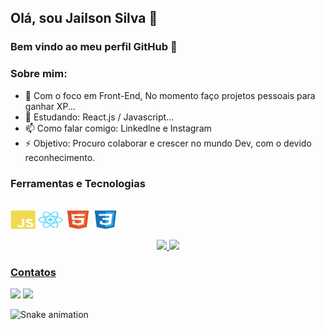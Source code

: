  ## Olá, sou Jailson Silva 👋
 ### Bem vindo ao meu perfil GitHub 🎯
 ### Sobre mim: 

- 🔭 Com o foco em Front-End, No momento faço projetos pessoais para ganhar XP...
- 🌱 Estudando: React.js / Javascript...
- 📫 Como falar comigo: Linkedlne e Instagram
- ⚡ Objetivo: Procuro colaborar e crescer no mundo Dev, com o devido reconhecimento.

### Ferramentas e Tecnologias

<div style="display: inline_block"><br>
  <img align="center" alt="Jailson-Js" height="30" width="40" src="https://raw.githubusercontent.com/devicons/devicon/master/icons/javascript/javascript-plain.svg">
  <img align="center" alt="Jailson-React" height="30" width="40" src="https://raw.githubusercontent.com/devicons/devicon/master/icons/react/react-original.svg">
  <img align="center" alt="Jailson-HTML" height="30" width="40" src="https://raw.githubusercontent.com/devicons/devicon/master/icons/html5/html5-original.svg">
  <img align="center" alt="Jailson-CSS" height="30" width="40" src="https://raw.githubusercontent.com/devicons/devicon/master/icons/css3/css3-original.svg">
</div>
<br>

<div align="center">
  <a href="https://github.com/JailsonSilv">
  <img height="180em" src="https://github-readme-stats.vercel.app/api?username=JailsonSilv&show_icons=true&theme=onedark&include_all_commits=true&count_private=true"/>
  <img height="180em" src="https://github-readme-stats.vercel.app/api/top-langs/?username=JailsonSilv&layout=compact&langs_count=7&theme=onedark"/>
</div>

 
  ### Contatos 
  
  <div> 
  <a href="https://www.instagram.com/jailson_s1lva/"_blank"><img src="https://img.shields.io/badge/-Instagram-%23E4405F?style=for-the-badge&logo=instagram&logoColor=white" target="_blank"></a> 
  <a href="https://www.linkedin.com/in/jailsondev-front-end/" target="_blank"><img src="https://img.shields.io/badge/-LinkedIn-%230077B5?style=for-the-badge&logo=linkedin&logoColor=white" target="_blank"></a> 
 
  ![Snake animation](https://github.com/JailsonSilv/JailsonSilv/blob/output/github-contribution-grid-snake.svg)
  
</div>
